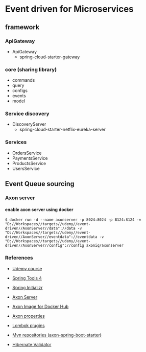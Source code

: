 # Event driven for Microservices 

## framework

### ApiGateway

- ApiGateway
  - spring-cloud-starter-gateway

### core (sharing library)

- commands
- query
- configs
- events
- model

### Service discovery

- DiscoveryServer
  - spring-cloud-starter-netflix-eureka-server

### Services

  - OrdersService
  - PaymentsService
  - ProductsService
  - UsersService

## Event Queue sourcing

### Axon server

#### enable axon server using docker

```
$ docker run -d --name axonserver -p 8024:8024 -p 8124:8124 -v "D://Workspaces//targets//udemy//event-driven//AxonServer//data"://data -v "D://Workspaces//targets//udemy//event-driven//AxonServer//eventdata"://eventdata -v "D://Workspaces//targets//udemy//event-driven//AxonServer//config"://config axoniq/axonserver
```

### References

- [Udemy course](https://www.udemy.com/course/spring-boot-microservices-cqrs-saga-axon-framework/)

- [Spring Tools 4](https://spring.io/tools)

- [Spring Initializr](https://start.spring.io/)

- [Axon Server](https://developer.axoniq.io/axon-server/overview)

- [Axon Image for Docker Hub](https://hub.docker.com/r/axoniq/axonserver)

- [Axon properties](https://docs.axoniq.io/reference-guide/axon-server/administration/admin-configuration/configuration#configuration-properties)

- [Lombok plugins](https://polinwei.com/lombok-install-in-eclipse/)

- [Mvn repositories (axon-spring-boot-starter)](https://mvnrepository.com/artifact/org.axonframework/axon-spring-boot-starter/4.5.9)

- [Hibernate Validator](http://hibernate.org/validator/)
